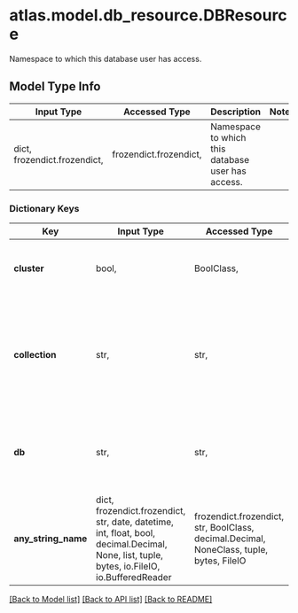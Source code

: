 # atlas.model.db_resource.DBResource

Namespace to which this database user has access.

## Model Type Info
Input Type | Accessed Type | Description | Notes
------------ | ------------- | ------------- | -------------
dict, frozendict.frozendict,  | frozendict.frozendict,  | Namespace to which this database user has access. | 

### Dictionary Keys
Key | Input Type | Accessed Type | Description | Notes
------------ | ------------- | ------------- | ------------- | -------------
**cluster** | bool,  | BoolClass,  | Flag that indicates whether to grant the action on the cluster resource. If &#x60;true&#x60;, MongoDB Cloud ignores the **actions.resources.collection** and **actions.resources.db** parameters. | 
**collection** | str,  | str,  | Human-readable label that identifies the collection on which you grant the action to one MongoDB user. If you don&#x27;t set this parameter, you grant the action to all collections in the database specified in the **actions.resources.db** parameter. If you set &#x60;\&quot;actions.resources.cluster\&quot; : true&#x60;, MongoDB Cloud ignores this parameter. | 
**db** | str,  | str,  | Human-readable label that identifies the database on which you grant the action to one MongoDB user. If you set &#x60;\&quot;actions.resources.cluster\&quot; : true&#x60;, MongoDB Cloud ignores this parameter. | 
**any_string_name** | dict, frozendict.frozendict, str, date, datetime, int, float, bool, decimal.Decimal, None, list, tuple, bytes, io.FileIO, io.BufferedReader | frozendict.frozendict, str, BoolClass, decimal.Decimal, NoneClass, tuple, bytes, FileIO | any string name can be used but the value must be the correct type | [optional]

[[Back to Model list]](../../README.md#documentation-for-models) [[Back to API list]](../../README.md#documentation-for-api-endpoints) [[Back to README]](../../README.md)

